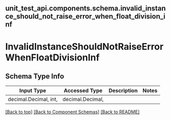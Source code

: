 <a name="top"></a>
## unit_test_api.components.schema.invalid_instance_should_not_raise_error_when_float_division_inf
# InvalidInstanceShouldNotRaiseErrorWhenFloatDivisionInf

## Schema Type Info
Input Type | Accessed Type | Description | Notes
------------ | ------------- | ------------- | -------------
decimal.Decimal, int,  | decimal.Decimal,  |  |

[[Back to top]](#top) [[Back to Component Schemas]](../../../README.md#Component-Schemas) [[Back to README]](../../../README.md)